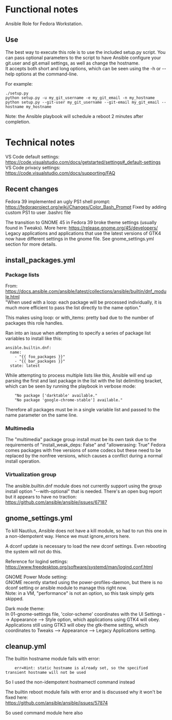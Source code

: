 # Functional notes
Ansible Role for Fedora Workstation.   

## Use
The best way to execute this role is to use the included setup.py script. You can pass optional parameters to the script to have Ansible configure your git.user and git.email settings, as well as change the hostname.  
It accepts both short and long options, which can be seen using the -h or --help options at the command-line.  

For example:  
```
./setup.py
python setup.py -u my_git_username -e my_git_email -n my_hostname
python setup.py --git-user my_git_username --git-email my_git_email --hostname my_hostname
```  

Note: the Ansible playbook will schedule a reboot 2 minutes after completion.    

# Technical notes

VS Code default settings: https://code.visualstudio.com/docs/getstarted/settings#_default-settings
VS Code privacy settings: https://code.visualstudio.com/docs/supporting/FAQ

## Recent changes
Fedora 39 implemented an ugly PS1 shell prompt: https://fedoraproject.org/wiki/Changes/Color_Bash_Prompt
Fixed by adding custom PS1 to user .bashrc file

The transition to GNOME 45 in Fedora 39 broke theme settings (usually found in Tweaks). More here: https://release.gnome.org/45/developers/
Legacy applications and applications that use the latest versions of GTK4 now have different settings in the gnome file. See gnome_settings.yml section for more details.

## install_packages.yml

### Package lists
From: https://docs.ansible.com/ansible/latest/collections/ansible/builtin/dnf_module.html  
"When used with a loop: each package will be processed individually, it is much more efficient to pass the list directly to the name option."

This makes using loop: or with_items: pretty bad due to the number of packages this role handles.

Ran into an issue when attempting to specify a series of package list variables to install like this:

    ansible.builtin.dnf:
      name: 
        - "{{ foo_packages }}"
        - "{{ bar_packages }}"
      state: latest

While attempting to process multiple lists like this, Ansible will end up parsing the first and last package in the list with the list delimiting bracket, which can be seen by running the playbook in verbose mode:  
```
    "No package ['darktable' available."  
    "No package 'google-chrome-stable'] available."
```  
Therefore all packages must be in a single variable list and passed to the name parameter on the same line.

### Multimedia
The "multimedia" package group install must be its own task due to the requirements of "install_weak_deps: False" and "allowerasing: True"
Fedora comes packages with free versions of some codecs but these need to be replaced by the nonfree versions, which causes a conflict during a normal install operation.

### Virtualization group
The ansible.builtin.dnf module does not currently support using the group install option "--with-optional" that is needed.
There's an open bug report but it appears to have no traction: https://github.com/ansible/ansible/issues/67187

## gnome_settings.yml

To kill Nautilus, Ansible does not have a kill module, so had to run this one in a non-idempotent way. Hence we must ignore_errors here.

A dconf update is necessary to load the new dconf settings. Even rebooting the system will not do this.

Reference for logind settings: https://www.freedesktop.org/software/systemd/man/logind.conf.html

GNOME Power Mode setting:  
GNOME recently started using the power-profiles-daemon, but there is no dconf setting or ansible module to manage this right now.  
Note: in a VM, "performance" is not an option, so this task simply gets skipped.

Dark mode theme:  
In 01-gnome-settings file, 'color-scheme' coordinates with the UI Settings --> Appearance --> Style option, which applications using GTK4 will obey.  
Applications still using GTK3 will obey the gtk-theme setting, which coordinates to Tweaks --> Appearance --> Legacy Applications setting.

## cleanup.yml
The builtin hostname module fails with error:  
```
    err=Hint: static hostname is already set, so the specified transient hostname will not be used
```  
So I used the non-idempotent hostnamectl command instead

The builtin reboot module fails with error and is discussed why it won't be fixed here:  
https://github.com/ansible/ansible/issues/57874  

So used command module here also